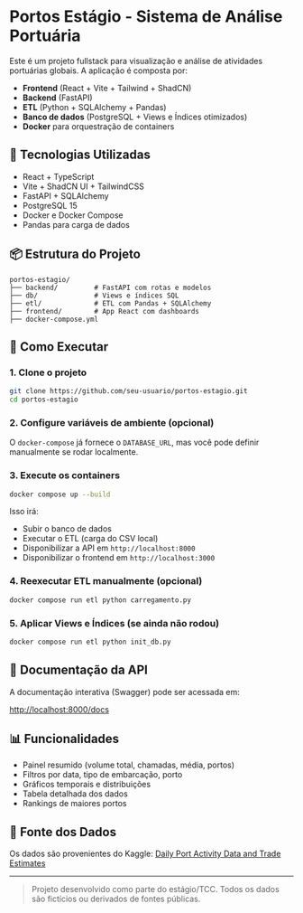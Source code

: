 # Portos Estágio - Sistema de Análise Portuária

Este é um projeto fullstack para visualização e análise de atividades portuárias globais. A aplicação é composta por:

- **Frontend** (React + Vite + Tailwind + ShadCN)
- **Backend** (FastAPI)
- **ETL** (Python + SQLAlchemy + Pandas)
- **Banco de dados** (PostgreSQL + Views e Índices otimizados)
- **Docker** para orquestração de containers

## 🔧 Tecnologias Utilizadas

- React + TypeScript
- Vite + ShadCN UI + TailwindCSS
- FastAPI + SQLAlchemy
- PostgreSQL 15
- Docker e Docker Compose
- Pandas para carga de dados

## 📦 Estrutura do Projeto

```
portos-estagio/
├── backend/         # FastAPI com rotas e modelos
├── db/              # Views e índices SQL
├── etl/             # ETL com Pandas + SQLAlchemy
├── frontend/        # App React com dashboards
├── docker-compose.yml
```

## 🚀 Como Executar

### 1. Clone o projeto
```bash
git clone https://github.com/seu-usuario/portos-estagio.git
cd portos-estagio
```

### 2. Configure variáveis de ambiente (opcional)
O `docker-compose` já fornece o `DATABASE_URL`, mas você pode definir manualmente se rodar localmente.

### 3. Execute os containers
```bash
docker compose up --build
```

Isso irá:
- Subir o banco de dados
- Executar o ETL (carga do CSV local)
- Disponibilizar a API em `http://localhost:8000`
- Disponibilizar o frontend em `http://localhost:3000`

### 4. Reexecutar ETL manualmente (opcional)
```bash
docker compose run etl python carregamento.py
```

### 5. Aplicar Views e Índices (se ainda não rodou)
```bash
docker compose run etl python init_db.py
```

## 📘 Documentação da API

A documentação interativa (Swagger) pode ser acessada em:

[http://localhost:8000/docs](http://localhost:8000/docs)

## 📊 Funcionalidades
- Painel resumido (volume total, chamadas, média, portos)
- Filtros por data, tipo de embarcação, porto
- Gráficos temporais e distribuições
- Tabela detalhada dos dados
- Rankings de maiores portos

## 🔗 Fonte dos Dados

Os dados são provenientes do Kaggle:
[Daily Port Activity Data and Trade Estimates](https://www.kaggle.com/datasets/arunvithyasegar/daily-port-activity-data-and-trade-estimates/data)

---

> Projeto desenvolvido como parte do estágio/TCC. Todos os dados são fictícios ou derivados de fontes públicas.

